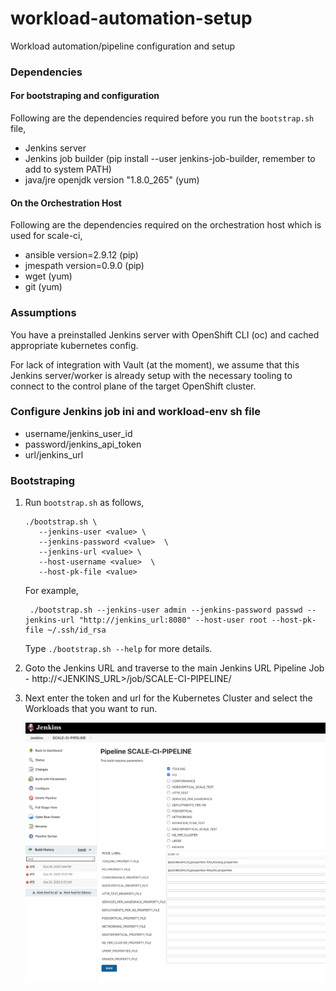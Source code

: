 # workload-automation-setup
Workload automation/pipeline configuration and setup

### Dependencies

#### For bootstraping and configuration

Following are the dependencies required before you run the `bootstrap.sh` file,
 
- Jenkins server
- Jenkins job builder (pip install --user jenkins-job-builder, remember to add to system PATH)
- java/jre openjdk version "1.8.0_265" (yum)

#### On the Orchestration Host

Following are the dependencies required on the orchestration host which is used for scale-ci,

- ansible version=2.9.12 (pip)
- jmespath version=0.9.0 (pip)
- wget (yum)
- git (yum)


### Assumptions
You have a preinstalled Jenkins server with OpenShift CLI (oc) and cached appropriate kubernetes config. 

For lack of integration with Vault (at the moment), we assume that this Jenkins server/worker is already setup with the necessary tooling to connect to the control plane of the target OpenShift cluster.

### Configure Jenkins job ini and workload-env sh file
- username/jenkins_user_id
- password/jenkins_api_token
- url/jenkins_url


### Bootstraping

1. Run `bootstrap.sh` as follows,
   ```
   ./bootstrap.sh \
      --jenkins-user <value> \
      --jenkins-password <value>  \
      --jenkins-url <value> \
      --host-username <value>  \
      --host-pk-file <value>
   ```
   
   For example,
   
   ```
    ./bootstrap.sh --jenkins-user admin --jenkins-password passwd --jenkins-url "http://jenkins_url:8080" --host-user root --host-pk-file ~/.ssh/id_rsa
   ```
   
   Type `./bootstrap.sh --help` for more details.

2. Goto the Jenkins URL and traverse to the main Jenkins URL Pipeline Job - http://<JENKINS_URL>/job/SCALE-CI-PIPELINE/

3. Next enter the token and url for the Kubernetes Cluster and select the Workloads that you want to run.
    
   ![alt text](images/pipeline.png "Pipeline Image")